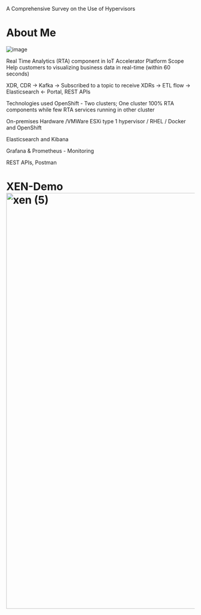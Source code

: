 A Comprehensive Survey on the Use of Hypervisors

# About Me
![image](https://github.com/BuddhiPriyashan/XEN-Demo/assets/18088808/4febb9a0-a18d-46cd-af50-f20bf1cec44c)


Real Time Analytics (RTA) component in IoT Accelerator Platform
Scope
Help customers to visualizing business data in real-time (within 60 seconds)

XDR, CDR → Kafka → Subscribed to a topic to receive XDRs → ETL flow → Elasticsearch ← Portal, REST APIs

Technologies used
OpenShift - Two clusters; One cluster 100% RTA components while few RTA services running in other cluster

On-premises Hardware /VMWare ESXi type 1 hypervisor / RHEL / Docker and OpenShift

Elasticsearch and Kibana

Grafana & Prometheus - Monitoring 

REST APIs, Postman


# XEN-Demo<img width="1111" alt="xen (5)" src="https://github.com/BuddhiPriyashan/XEN-Demo/assets/18088808/f566d5c6-37fc-4ee8-aeeb-b92a61fba103">
